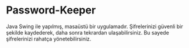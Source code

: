 # Password-Keeper
Java Swing ile yapılmış, masaüstü bir uygulamadır.
Şifrelerinizi güvenli bir şekilde kaydederek, daha sonra tekrardan ulaşabilirsiniz.
Bu sayede şifrelerinizi rahatça yönetebilirsiniz.
